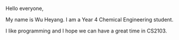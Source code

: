 Hello everyone,

My name is Wu Heyang. I am a Year 4 Chemical Engineering student.

I like programming and I hope we can have a great time in CS2103.
